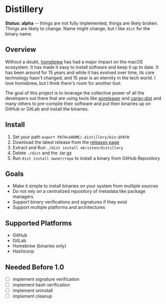 # Distillery

**Status: alpha** -- things are not fully implemented, things are likely broken. Things are likely to change. Name
might change, but I like `dist` for the binary name.

## Overview

Without a doubt, [homebrew](https://brew.sh) has had a major impact on the macOS ecosystem. It has made it easy to 
install software and keep it up to date. It has been around for 15 years and while it has evolved over time, its core
technology hasn't changed, and 15 year is an eternity in the tech world. I love homebrew, but I think there's room for
another tool.

The goal of this project is to leverage the collective power of all the developers out there that are using tools like
[goreleaser](https://goreleaser.com/) and [cargo-dist](https://github.com/axodotdev/cargo-dist) and many others to 
pre-compile their software and put their binaries up on GitHub or GitLab and install the binaries.

## Install

1. Set your path `export PATH=$HOME/.distillery/bin:$PATH`
2. Download the latest release from the [releases page](https://github.com/ekristen/distillery/releases)
3. Extract and Run `./dist install ekristen/distillery`
4. Delete `./dist` and the .tar.gz
5. Run `dist install owner/repo` to install a binary from GitHub Repository

## Goals

- Make it simple to install binaries on your system from multiple sources
- Do not rely on a centralized repository of metadata like package managers
- Support binary verifications and signatures if they exist
- Support multiple platforms and architectures

## Supported Platforms

- GitHub
- GitLab
- Homebrew (binaries only)
- Hashicorp

## Needed Before 1.0

- [ ] implement signature verification
- [ ] implement hash verification
- [ ] implement uninstall
- [ ] implement cleanup
